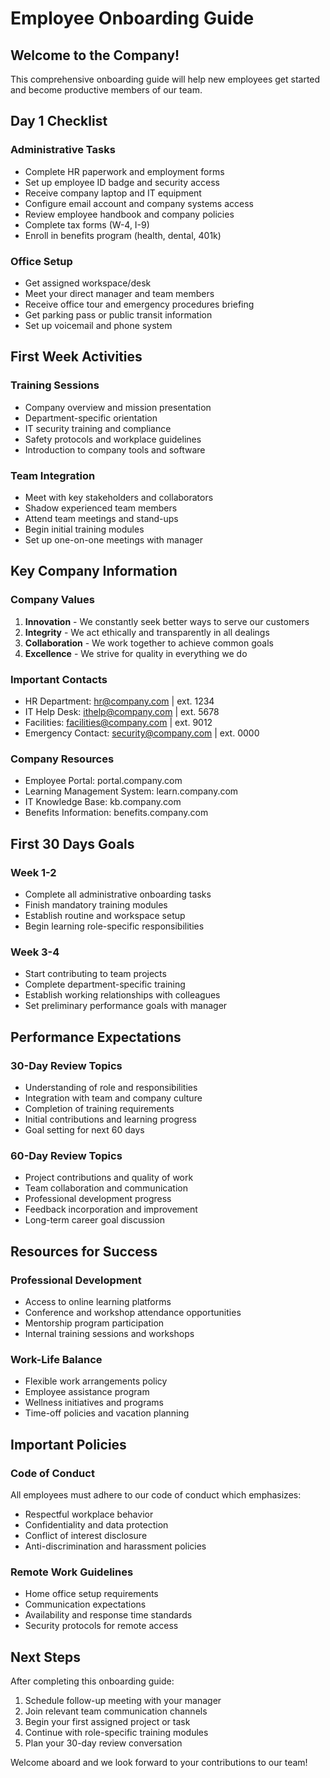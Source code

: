 # Employee Onboarding Guide

## Welcome to the Company!

This comprehensive onboarding guide will help new employees get started and become productive members of our team.

## Day 1 Checklist

### Administrative Tasks
- Complete HR paperwork and employment forms
- Set up employee ID badge and security access
- Receive company laptop and IT equipment
- Configure email account and company systems access
- Review employee handbook and company policies
- Complete tax forms (W-4, I-9)
- Enroll in benefits program (health, dental, 401k)

### Office Setup
- Get assigned workspace/desk
- Meet your direct manager and team members
- Receive office tour and emergency procedures briefing
- Get parking pass or public transit information
- Set up voicemail and phone system

## First Week Activities

### Training Sessions
- Company overview and mission presentation
- Department-specific orientation
- IT security training and compliance
- Safety protocols and workplace guidelines
- Introduction to company tools and software

### Team Integration
- Meet with key stakeholders and collaborators
- Shadow experienced team members
- Attend team meetings and stand-ups
- Begin initial training modules
- Set up one-on-one meetings with manager

## Key Company Information

### Company Values
1. **Innovation** - We constantly seek better ways to serve our customers
2. **Integrity** - We act ethically and transparently in all dealings
3. **Collaboration** - We work together to achieve common goals
4. **Excellence** - We strive for quality in everything we do

### Important Contacts
- HR Department: hr@company.com | ext. 1234
- IT Help Desk: ithelp@company.com | ext. 5678
- Facilities: facilities@company.com | ext. 9012
- Emergency Contact: security@company.com | ext. 0000

### Company Resources
- Employee Portal: portal.company.com
- Learning Management System: learn.company.com
- IT Knowledge Base: kb.company.com
- Benefits Information: benefits.company.com

## First 30 Days Goals

### Week 1-2
- Complete all administrative onboarding tasks
- Finish mandatory training modules
- Establish routine and workspace setup
- Begin learning role-specific responsibilities

### Week 3-4
- Start contributing to team projects
- Complete department-specific training
- Establish working relationships with colleagues
- Set preliminary performance goals with manager

## Performance Expectations

### 30-Day Review Topics
- Understanding of role and responsibilities
- Integration with team and company culture
- Completion of training requirements
- Initial contributions and learning progress
- Goal setting for next 60 days

### 60-Day Review Topics
- Project contributions and quality of work
- Team collaboration and communication
- Professional development progress
- Feedback incorporation and improvement
- Long-term career goal discussion

## Resources for Success

### Professional Development
- Access to online learning platforms
- Conference and workshop attendance opportunities
- Mentorship program participation
- Internal training sessions and workshops

### Work-Life Balance
- Flexible work arrangements policy
- Employee assistance program
- Wellness initiatives and programs
- Time-off policies and vacation planning

## Important Policies

### Code of Conduct
All employees must adhere to our code of conduct which emphasizes:
- Respectful workplace behavior
- Confidentiality and data protection
- Conflict of interest disclosure
- Anti-discrimination and harassment policies

### Remote Work Guidelines
- Home office setup requirements
- Communication expectations
- Availability and response time standards
- Security protocols for remote access

## Next Steps

After completing this onboarding guide:
1. Schedule follow-up meeting with your manager
2. Join relevant team communication channels
3. Begin your first assigned project or task
4. Continue with role-specific training modules
5. Plan your 30-day review conversation

Welcome aboard and we look forward to your contributions to our team! 